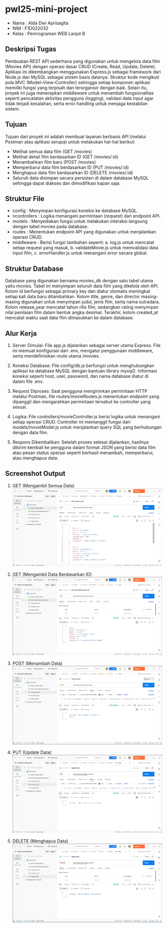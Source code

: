 # pwl25-mini-project

- Nama : Alda Dwi Aprisagita
- NIM : F1D022032
- Kelas : Pemrograman WEB Lanjut B

## Deskripsi Tugas

Pembuatan REST API sederhana yang digunakan untuk mengelola data film (Movies API) dengan operasi dasar CRUD (Create, Read, Update, Delete). Aplikasi ini dikembangkan menggunakan Express.js sebagai framework dari Node.js dan MySQL sebagai sistem basis datanya. Struktur kode mengikuti pola MVC (Model–View–Controller) sehingga setiap komponen aplikasi memiliki fungsi yang terpisah dan terorganisir dengan baik.
Selain itu, proyek ini juga menerapkan middleware untuk menambah fungsionalitas seperti pencatatan aktivitas pengguna (logging), validasi data input agar tidak terjadi kesalahan, serta error handling untuk menjaga kestabilan sistem.

## Tujuan

Tujuan dari proyek ini adalah membuat layanan berbasis API (melalui Postman atau aplikasi serupa) untuk melakukan hal-hal berikut:

- Melihat semua data film (GET /movies)
- Melihat detail film berdasarkan ID (GET /movies/:id)
- Menambahkan film baru (POST /movies)
- Memperbarui data film berdasarkan ID (PUT /movies/:id)
- Menghapus data film berdasarkan ID (DELETE /movies/:id)
- Seluruh data disimpan secara persisten di dalam database MySQL sehingga dapat diakses dan dimodifikasi kapan saja.

## Struktur File

- config : Menyimpan konfigurasi koneksi ke database MySQL.
- ncontrollers : Logika menangani permintaan (request) dari endpoint API.
- models : Menyediakan fungsi untuk melakukan interaksi langsung dengan tabel movies pada database.
- routes : Menentukan endpoint API yang digunakan untuk menjalankan operasi CRUD.
- middleware : Berisi fungsi tambahan seperti:
  a. log.js untuk mencatat setiap request yang masuk,
  b. validateMovie.js untuk memvalidasi data input film,
  c. errorHandler.js untuk menangani error secara global.

## Struktur Database

Database yang digunakan bernama movies_db dengan satu tabel utama yaitu movies. Tabel ini menyimpan seluruh data film yang dikelola oleh API. Kolom id berfungsi sebagai primary key dan diatur otomatis meningkat setiap kali data baru ditambahkan. Kolom title, genre, dan director masing-masing digunakan untuk menyimpan judul, jenis film, serta nama sutradara. Kolom release_year mencatat tahun rilis film, sedangkan rating menyimpan nilai penilaian film dalam bentuk angka desimal. Terakhir, kolom created_at mencatat waktu saat data film dimasukkan ke dalam database.

## Alur Kerja

1. Server Dimulai:
   File app.js dijalankan sebagai server utama Express. File ini memuat konfigurasi dari .env, mengatur penggunaan middleware, serta mendefinisikan route utama /movies.

2. Koneksi Database:
   File config/db.js berfungsi untuk menghubungkan aplikasi ke database MySQL dengan bantuan library mysql2. Informasi koneksi seperti host, user, password, dan nama database diatur di dalam file .env.

3. Request Diproses:
   Saat pengguna mengirimkan permintaan HTTP melalui Postman, file routes/movieRoutes.js menentukan endpoint yang dipanggil dan mengarahkan permintaan tersebut ke controller yang sesuai.

4. Logika:
   File controllers/movieController.js berisi logika untuk menangani setiap operasi CRUD. Controller ini memanggil fungsi dari models/movieModel.js untuk menjalankan query SQL yang berhubungan dengan data film.

5. Respons Dikembalikan:
   Setelah proses selesai dijalankan, hasilnya dikirim kembali ke pengguna dalam format JSON yang berisi data film atau pesan status operasi seperti berhasil menambah, memperbarui, atau menghapus data.

## Screenshot Output

1. GET (Mengambil Semua Data)
   ![alt text](Screenshot/semuaData.png)

2. GET (Mengambil Data Berdasarkan ID)
   ![alt text](Screenshot/dataBerdasarkanID.png)

3. POST (Menambah Data)
   ![alt text](Screenshot/tambahData.png)

4. PUT (Update Data)
   ![alt text](Screenshot/updateData.png)

5. DELETE (Menghapus Data)
   ![alt text](Screenshot/hapusData.png)
